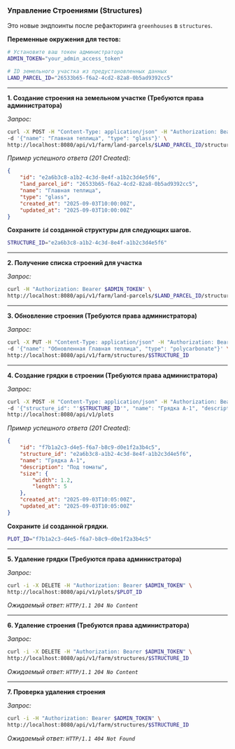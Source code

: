 ### Управление Cтроениями (Structures)

Это новые эндпоинты после рефакторинга `greenhouses` в `structures`.

**Переменные окружения для тестов:**
```bash
# Установите ваш токен администратора
ADMIN_TOKEN="your_admin_access_token"

# ID земельного участка из предустановленных данных
LAND_PARCEL_ID="26533b65-f6a2-4cd2-82a8-0b5ad9392cc5" 
```

---

**1. Создание строения на земельном участке (Требуются права администратора)**

*Запрос:*
```bash
curl -X POST -H "Content-Type: application/json" -H "Authorization: Bearer $ADMIN_TOKEN" \
-d '{"name": "Главная теплица", "type": "glass"}' \
http://localhost:8080/api/v1/farm/land-parcels/$LAND_PARCEL_ID/structures
```

*Пример успешного ответа (201 Created):*
```json
{
    "id": "e2a6b3c8-a1b2-4c3d-8e4f-a1b2c3d4e5f6",
    "land_parcel_id": "26533b65-f6a2-4cd2-82a8-0b5ad9392cc5",
    "name": "Главная теплица",
    "type": "glass",
    "created_at": "2025-09-03T10:00:00Z",
    "updated_at": "2025-09-03T10:00:00Z"
}
```
**Сохраните `id` созданной структуры для следующих шагов.**
```bash
STRUCTURE_ID="e2a6b3c8-a1b2-4c3d-8e4f-a1b2c3d4e5f6"
```

---

**2. Получение списка строений для участка**

*Запрос:*
```bash
curl -H "Authorization: Bearer $ADMIN_TOKEN" \
http://localhost:8080/api/v1/farm/land-parcels/$LAND_PARCEL_ID/structures
```

---

**3. Обновление строения (Требуются права администратора)**

*Запрос:*
```bash
curl -X PUT -H "Content-Type: application/json" -H "Authorization: Bearer $ADMIN_TOKEN" \
-d '{"name": "Обновленная Главная теплица", "type": "polycarbonate"}' \
http://localhost:8080/api/v1/farm/structures/$STRUCTURE_ID
```

---

**4. Создание грядки в строении (Требуются права администратора)**

*Запрос:*
```bash
curl -X POST -H "Content-Type: application/json" -H "Authorization: Bearer $ADMIN_TOKEN" \
-d '{"structure_id": "'$STRUCTURE_ID'", "name": "Грядка А-1", "description": "Под томаты", "size": {"width": 1.2, "length": 5.0}}' \
http://localhost:8080/api/v1/plots
```

*Пример успешного ответа (201 Created):*
```json
{
    "id": "f7b1a2c3-d4e5-f6a7-b8c9-d0e1f2a3b4c5",
    "structure_id": "e2a6b3c8-a1b2-4c3d-8e4f-a1b2c3d4e5f6",
    "name": "Грядка А-1",
    "description": "Под томаты",
    "size": {
        "width": 1.2,
        "length": 5
    },
    "created_at": "2025-09-03T10:05:00Z",
    "updated_at": "2025-09-03T10:05:00Z"
}
```
**Сохраните `id` созданной грядки.**
```bash
PLOT_ID="f7b1a2c3-d4e5-f6a7-b8c9-d0e1f2a3b4c5"
```

---

**5. Удаление грядки (Требуются права администратора)**

*Запрос:*
```bash
curl -i -X DELETE -H "Authorization: Bearer $ADMIN_TOKEN" \
http://localhost:8080/api/v1/plots/$PLOT_ID
```
*Ожидаемый ответ: `HTTP/1.1 204 No Content`*

---

**6. Удаление строения (Требуются права администратора)**

*Запрос:*
```bash
curl -i -X DELETE -H "Authorization: Bearer $ADMIN_TOKEN" \
http://localhost:8080/api/v1/farm/structures/$STRUCTURE_ID
```
*Ожидаемый ответ: `HTTP/1.1 204 No Content`*

---

**7. Проверка удаления строения**

*Запрос:*
```bash
curl -i -H "Authorization: Bearer $ADMIN_TOKEN" \
http://localhost:8080/api/v1/farm/structures/$STRUCTURE_ID
```
*Ожидаемый ответ: `HTTP/1.1 404 Not Found`*
